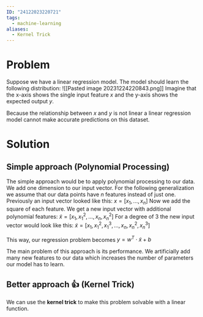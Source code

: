 ```yaml
---
ID: "24122023220721"
tags:
  - machine-learning
aliases:
  - Kernel Trick
---
```

# Problem
Suppose we have a linear regression model. The model should learn the following distribution:
![[Pasted image 20231224220843.png]]
Imagine that the x-axis shows the single input feature $x$ and the y-axis shows the expected output $y$.

Because the relationship between $x$ and $y$ is not linear a linear regression model cannot make accurate predictions on this dataset.

# Solution
## Simple approach (Polynomial Processing)
The simple approach would be to apply polynomial processing to our data. We add one dimension to our input vector. For the following generalization we assume that our data points have $n$ features instead of just one.
Previously an input vector looked like this: $x = [x_1, ..., x_n]$
Now we add the square of each feature. We get a new input vector with additional polynomial features: $\tilde{x}=[x_1, {x_1}^2, ..., x_n, {x_n}^2]$
For a degree of 3 the new input vector would look like this: $\tilde{x}=[x_1, {x_1}^2, {x_1}^3, ..., x_n, {x_n}^2, {x_n}^3]$

This way, our regression problem becomes $y=w^T\cdot \tilde{x} + b$

The main problem of this approach is its performance. We artificially add many new features to our data which increases the number of parameters our model has to learn.
## Better approach 👍 (Kernel Trick)

We can use the **kernel trick** to make this problem solvable with a linear function.